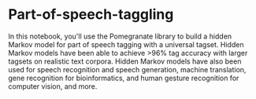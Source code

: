 # Part-of-speech-taggling
In this notebook, you'll use the Pomegranate library to build a hidden Markov model for part of speech tagging with a universal tagset. Hidden Markov models have been able to achieve >96% tag accuracy with larger tagsets on realistic text corpora. Hidden Markov models have also been used for speech recognition and speech generation, machine translation, gene recognition for bioinformatics, and human gesture recognition for computer vision, and more.
